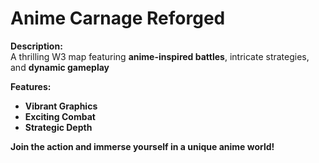 # Anime Carnage Reforged

**Description:**  
A thrilling W3 map featuring **anime-inspired battles**, intricate strategies, and **dynamic gameplay**

**Features:**  
- **Vibrant Graphics**  
- **Exciting Combat**  
- **Strategic Depth**  

**Join the action and immerse yourself in a unique anime world!**
```https://discord.gg/cm2RkbSSCD
